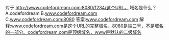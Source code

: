 对于 http://www.codefordream.com:8080/1234/这个URL， 域名是什么？
A.codefordream
B.www.codefordream.com
C.www.codefordream.com:8080
答案:www.codefordream.com
解释:www.codefordream.com是这个URL的完整域名，8080是端口号，不是域名的一部分。codefordream.com是顶级域名，www是默认的二级域名